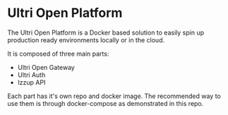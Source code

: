 # Ultri Open Platform

The Ultri Open Platform is a Docker based solution to easily spin up production ready environments locally or in the cloud.

It is composed of three main parts:

* Ultri Open Gateway
* Ultri Auth
* Izzup API

Each part has it's own repo and docker image. The recommended way to use them is through docker-compose as demonstrated in this repo.


